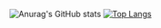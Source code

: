 <!-- ### Hi there 👋 -->


![Anurag's GitHub stats](https://github-readme-stats.vercel.app/api?username=ChrisZcu&show_icons=true&theme=radical&hide_border=true&card_width=400&line_height=20)
[![Top Langs](https://github-readme-stats.vercel.app/api/top-langs/?username=ChrisZcu&show_icons=true&theme=radical&layout=compact&card_width=400)](https://github.com/anuraghazra/github-readme-stats)
<!--
**ChrisZcu/ChrisZcu** is a ✨ _special_ ✨ repository because its `README.md` (this file) appears on your GitHub profile.

Here are some ideas to get you started:

- 🔭 I’m currently working on ...
- 🌱 I’m currently learning ...
- 👯 I’m looking to collaborate on ...
- 🤔 I’m looking for help with ...
- 💬 Ask me about ...
- 📫 How to reach me: ...
- 😄 Pronouns: ...
- ⚡ Fun fact: ...
-->
